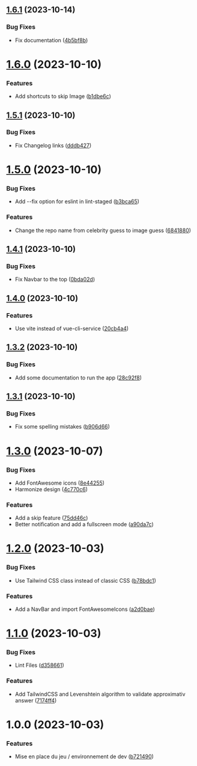 ## [1.6.1](https://github.com/TheoLaperrouse/ImageGuess/compare/v1.6.0...v1.6.1) (2023-10-14)


### Bug Fixes

* Fix documentation ([4b5bf8b](https://github.com/TheoLaperrouse/ImageGuess/commit/4b5bf8be6f234f3c8622cf1e7dd55c8d972895d8))

# [1.6.0](https://github.com/TheoLaperrouse/ImageGuess/compare/v1.5.1...v1.6.0) (2023-10-10)


### Features

* Add shortcuts to skip Image ([b1dbe6c](https://github.com/TheoLaperrouse/ImageGuess/commit/b1dbe6c41ebb1fee8eafebed9c7c1315696d3169))

## [1.5.1](https://github.com/TheoLaperrouse/ImageGuess/compare/v1.5.0...v1.5.1) (2023-10-10)


### Bug Fixes

* Fix Changelog links ([dddb427](https://github.com/TheoLaperrouse/ImageGuess/commit/dddb427acc3a603fdc06c4155fe4caf998b3255c))

# [1.5.0](https://github.com/TheoLaperrouse/ImageGuess/compare/v1.4.1...v1.5.0) (2023-10-10)


### Bug Fixes

* Add --fix option for eslint in lint-staged ([b3bca65](https://github.com/TheoLaperrouse/ImageGuess/commit/b3bca656d0b172d8bbb47299f8984754186933ef))


### Features

* Change the repo name from celebrity guess to image guess ([6841880](https://github.com/TheoLaperrouse/ImageGuess/commit/6841880ac699987681a413db799a9d6ecc131f3f))

## [1.4.1](https://github.com/TheoLaperrouse/ImageGuess/compare/v1.4.0...v1.4.1) (2023-10-10)

### Bug Fixes

* Fix Navbar to the top ([0bda02d](https://github.com/TheoLaperrouse/ImageGuess/commit/0bda02de1054e5cfc8dcffbfa4c064d69d33802d))

## [1.4.0](https://github.com/TheoLaperrouse/ImageGuess/compare/v1.3.2...v1.4.0) (2023-10-10)

### Features

* Use vite instead of vue-cli-service ([20cb4a4](https://github.com/TheoLaperrouse/ImageGuess/commit/20cb4a499a5cd915d5e69f28709a74b2fc1a89a6))

## [1.3.2](https://github.com/TheoLaperrouse/ImageGuess/compare/v1.3.1...v1.3.2) (2023-10-10)


### Bug Fixes

* Add some documentation to run the app ([28c92f8](https://github.com/TheoLaperrouse/ImageGuess/commit/28c92f81f75795d909f98ca023d01df8fcf1fb45))

## [1.3.1](https://github.com/TheoLaperrouse/ImageGuess/compare/v1.3.0...v1.3.1) (2023-10-10)


### Bug Fixes

* Fix some spelling mistakes ([b906d66](https://github.com/TheoLaperrouse/ImageGuess/commit/b906d66e5d6f31f77345cca0bef1d15408d34d42))

# [1.3.0](https://github.com/TheoLaperrouse/ImageGuess/compare/v1.2.0...v1.3.0) (2023-10-07)


### Bug Fixes

* Add FontAwesome icons ([8e44255](https://github.com/TheoLaperrouse/ImageGuess/commit/8e44255f63869e95350572c0fd1866180a395e3f))
* Harmonize design ([4c770c6](https://github.com/TheoLaperrouse/ImageGuess/commit/4c770c6adfece6c9d1e84f5e0d7eec403e97b997))


### Features

* Add a skip feature ([75dd46c](https://github.com/TheoLaperrouse/ImageGuess/commit/75dd46cbd2384039c56e8781303741072e07323f))
* Better notification and add a fullscreen mode ([a90da7c](https://github.com/TheoLaperrouse/ImageGuess/commit/a90da7c158f302c6f938386669edf8053f73ef40))

# [1.2.0](https://github.com/TheoLaperrouse/ImageGuess/compare/v1.1.0...v1.2.0) (2023-10-03)


### Bug Fixes

* Use Tailwind CSS class instead of classic CSS ([b78bdc1](https://github.com/TheoLaperrouse/ImageGuess/commit/b78bdc1b5f3e77e13f69e56f21ccce5385eb2f0e))


### Features

* Add a NavBar and import FontAwesomeIcons ([a2d0bae](https://github.com/TheoLaperrouse/ImageGuess/commit/a2d0bae16bfca7c7508e89440fefcbb7f06fef6b))

# [1.1.0](https://github.com/TheoLaperrouse/ImageGuess/compare/v1.0.0...v1.1.0) (2023-10-03)


### Bug Fixes

* Lint Files ([d358661](https://github.com/TheoLaperrouse/ImageGuess/commit/d358661ae3fb0b419fc3940869403b9cddd711f4))


### Features

* Add TailwindCSS and Levenshtein algorithm to validate approximativ answer ([7174ff4](https://github.com/TheoLaperrouse/ImageGuess/commit/7174ff4fcfc623f8cbbc24d36acc833472dc316d))

# 1.0.0 (2023-10-03)


### Features

* Mise en place du jeu / environnement de dev ([b721490](https://github.com/TheoLaperrouse/ImageGuess/commit/b7214904bfe979595f73973929f033a17be7678f))
